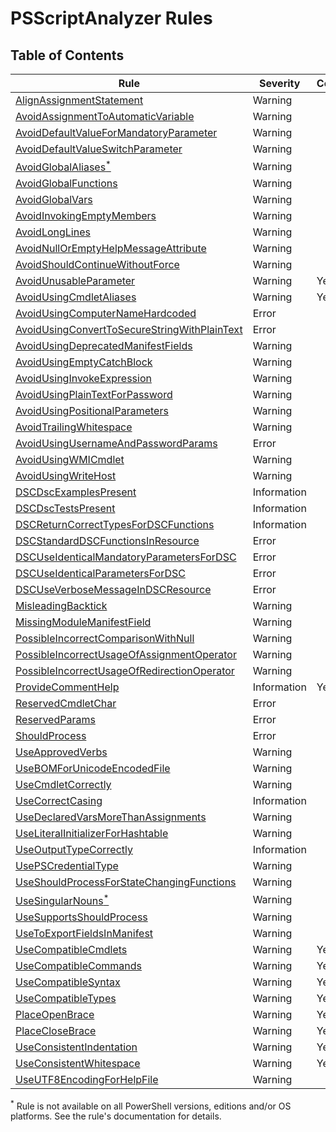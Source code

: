 # PSScriptAnalyzer Rules

## Table of Contents

| Rule | Severity | Configurable |
|------|----------------------------------|--------------|
|[AlignAssignmentStatement](./AlignAssignmentStatement.md) | Warning | |
|[AvoidAssignmentToAutomaticVariable](./AvoidAssignmentToAutomaticVariable.md) | Warning | |
|[AvoidDefaultValueForMandatoryParameter](./AvoidDefaultValueForMandatoryParameter.md) | Warning | |
|[AvoidDefaultValueSwitchParameter](./AvoidDefaultValueSwitchParameter.md) | Warning | |
|[AvoidGlobalAliases<sup>*</sup>](./AvoidGlobalAliases.md) | Warning | |
|[AvoidGlobalFunctions](./AvoidGlobalFunctions.md) | Warning | |
|[AvoidGlobalVars](./AvoidGlobalVars.md) | Warning | |
|[AvoidInvokingEmptyMembers](./AvoidInvokingEmptyMembers.md) | Warning | |
|[AvoidLongLines](./AvoidLongLines.md) | Warning | |
|[AvoidNullOrEmptyHelpMessageAttribute](./AvoidNullOrEmptyHelpMessageAttribute.md) | Warning | |
|[AvoidShouldContinueWithoutForce](./AvoidShouldContinueWithoutForce.md) | Warning | |
|[AvoidUnusableParameter](./AvoidUnusableParameter.md) | Warning | Yes |
|[AvoidUsingCmdletAliases](./AvoidUsingCmdletAliases.md) | Warning | Yes |
|[AvoidUsingComputerNameHardcoded](./AvoidUsingComputerNameHardcoded.md) | Error | |
|[AvoidUsingConvertToSecureStringWithPlainText](./AvoidUsingConvertToSecureStringWithPlainText.md) | Error | |
|[AvoidUsingDeprecatedManifestFields](./AvoidUsingDeprecatedManifestFields.md) | Warning | |
|[AvoidUsingEmptyCatchBlock](./AvoidUsingEmptyCatchBlock.md) | Warning | |
|[AvoidUsingInvokeExpression](./AvoidUsingInvokeExpression.md) | Warning | |
|[AvoidUsingPlainTextForPassword](./AvoidUsingPlainTextForPassword.md) | Warning | |
|[AvoidUsingPositionalParameters](./AvoidUsingPositionalParameters.md) | Warning | |
|[AvoidTrailingWhitespace](./AvoidTrailingWhitespace.md) | Warning | |
|[AvoidUsingUsernameAndPasswordParams](./AvoidUsingUsernameAndPasswordParams.md) | Error | |
|[AvoidUsingWMICmdlet](./AvoidUsingWMICmdlet.md) | Warning | |
|[AvoidUsingWriteHost](./AvoidUsingWriteHost.md) | Warning | |
|[DSCDscExamplesPresent](./DSCDscExamplesPresent.md) | Information | |
|[DSCDscTestsPresent](./DSCDscTestsPresent.md) | Information | |
|[DSCReturnCorrectTypesForDSCFunctions](./DSCReturnCorrectTypesForDSCFunctions.md) | Information | |
|[DSCStandardDSCFunctionsInResource](./DSCStandardDSCFunctionsInResource.md) | Error | |
|[DSCUseIdenticalMandatoryParametersForDSC](./DSCUseIdenticalMandatoryParametersForDSC.md) | Error | |
|[DSCUseIdenticalParametersForDSC](./DSCUseIdenticalParametersForDSC.md) | Error | |
|[DSCUseVerboseMessageInDSCResource](./DSCUseVerboseMessageInDSCResource.md) | Error | |
|[MisleadingBacktick](./MisleadingBacktick.md) | Warning | |
|[MissingModuleManifestField](./MissingModuleManifestField.md) | Warning | |
|[PossibleIncorrectComparisonWithNull](./PossibleIncorrectComparisonWithNull.md) | Warning | |
|[PossibleIncorrectUsageOfAssignmentOperator](./PossibleIncorrectUsageOfAssignmentOperator.md) | Warning | |
|[PossibleIncorrectUsageOfRedirectionOperator](./PossibleIncorrectUsageOfRedirectionOperator.md) | Warning | |
|[ProvideCommentHelp](./ProvideCommentHelp.md) | Information | Yes |
|[ReservedCmdletChar](./ReservedCmdletChar.md) | Error | |
|[ReservedParams](./ReservedParams.md) | Error | |
|[ShouldProcess](./ShouldProcess.md) | Error | |
|[UseApprovedVerbs](./UseApprovedVerbs.md) | Warning | |
|[UseBOMForUnicodeEncodedFile](./UseBOMForUnicodeEncodedFile.md) | Warning | |
|[UseCmdletCorrectly](./UseCmdletCorrectly.md) | Warning | |
|[UseCorrectCasing](./UseCorrectCasing.md) | Information | |
|[UseDeclaredVarsMoreThanAssignments](./UseDeclaredVarsMoreThanAssignments.md) | Warning | |
|[UseLiteralInitializerForHashtable](./UseLiteralInitializerForHashtable.md) | Warning | |
|[UseOutputTypeCorrectly](./UseOutputTypeCorrectly.md) | Information | |
|[UsePSCredentialType](./UsePSCredentialType.md) | Warning | |
|[UseShouldProcessForStateChangingFunctions](./UseShouldProcessForStateChangingFunctions.md) | Warning | |
|[UseSingularNouns<sup>*</sup>](./UseSingularNouns.md) | Warning | |
|[UseSupportsShouldProcess](./UseSupportsShouldProcess.md) | Warning | |
|[UseToExportFieldsInManifest](./UseToExportFieldsInManifest.md) | Warning | |
|[UseCompatibleCmdlets](./UseCompatibleCmdlets.md) | Warning | Yes |
|[UseCompatibleCommands](./UseCompatibleCommands.md) | Warning | Yes |
|[UseCompatibleSyntax](./UseCompatibleSyntax.md) | Warning | Yes |
|[UseCompatibleTypes](./UseCompatibleTypes.md) | Warning | Yes |
|[PlaceOpenBrace](./PlaceOpenBrace.md) | Warning | Yes |
|[PlaceCloseBrace](./PlaceCloseBrace.md) | Warning | Yes |
|[UseConsistentIndentation](./UseConsistentIndentation.md) | Warning | Yes |
|[UseConsistentWhitespace](./UseConsistentWhitespace.md) | Warning | Yes |
|[UseUTF8EncodingForHelpFile](./UseUTF8EncodingForHelpFile.md) | Warning | |

<sup>*</sup> Rule is not available on all PowerShell versions, editions and/or OS platforms. See the rule's documentation for details.
